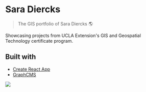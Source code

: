 # Sara Diercks

> The GIS portfolio of Sara Diercks 🌎

Showcasing projects from UCLA Extension's GIS and Geospatial Technology certificate program.

## Built with

- [Create React App](https://github.com/facebook/create-react-app)
- [GraphCMS](https://graphcms.com)

<a href="https://www.netlify.com">
  <img src="https://www.netlify.com/img/global/badges/netlify-color-bg.svg"/>
</a>